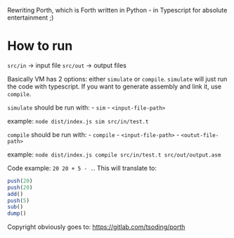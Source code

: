 Rewriting Porth, which is Forth written in Python - in Typescript for absolute entertainment ;)

# How to run

`src/in` -> input file
`src/out` -> output files

Basically VM has 2 options: either `simulate` or `compile`. `simulate` will just run the code with typescript. 
If you want to generate assembly and link it, use `compile`.

`simulate` should be run with:
    - `sim` 
    - `<input-file-path>`

example: `node dist/index.js sim src/in/test.t`

`compile` should be run with:
    - `compile`
    - `<input-file-path>`
    - `<outut-file-path>`

example: `node dist/index.js compile src/in/test.t src/out/output.asm`

Code example: `20 20 + 5 - .`. This will translate to:

```javascript
push(20)
push(20)
add()
push(5)
sub()
dump()
```
Copyright obviously goes to: https://gitlab.com/tsoding/porth
